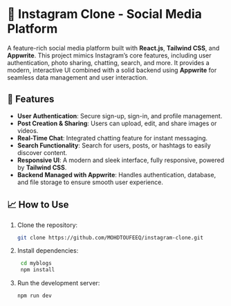 # 🚀 **Instagram Clone - Social Media Platform**

A feature-rich social media platform built with **React.js**, **Tailwind CSS**, and **Appwrite**. This project mimics Instagram’s core features, including user authentication, photo sharing, chatting, search, and more. It provides a modern, interactive UI combined with a solid backend using **Appwrite** for seamless data management and user interaction.

## 📌 **Features**
- **User Authentication**: Secure sign-up, sign-in, and profile management.
- **Post Creation & Sharing**: Users can upload, edit, and share images or videos.
- **Real-Time Chat**: Integrated chatting feature for instant messaging.
- **Search Functionality**: Search for users, posts, or hashtags to easily discover content.
- **Responsive UI**: A modern and sleek interface, fully responsive, powered by **Tailwind CSS**.
- **Backend Managed with Appwrite**: Handles authentication, database, and file storage to ensure smooth user experience.

## 📈 **How to Use**

1. Clone the repository:
   ```bash
   git clone https://github.com/MOHDTOUFEEQ/instagram-clone.git
2. Install dependencies:
   ```bash
    cd myblogs
    npm install
3. Run the development server:
    ```bash
    npm run dev
